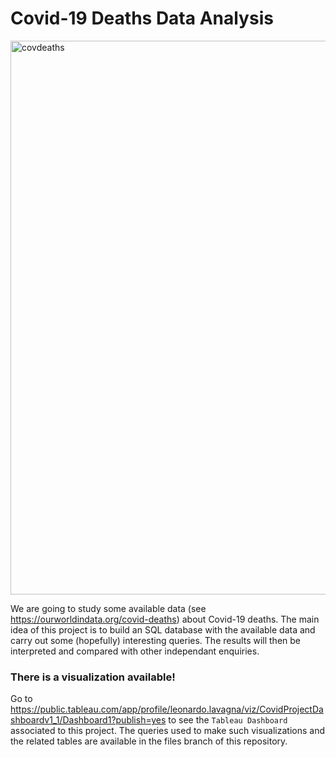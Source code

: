 # Covid-19 Deaths Data Analysis

<img width="886" alt="covdeaths" src="https://user-images.githubusercontent.com/91341004/159719268-7ddad453-52cd-4547-ae9c-d84d870dfae3.png">


We are going to study some available data (see https://ourworldindata.org/covid-deaths) about Covid-19 deaths. The main idea of this project is to build an SQL database with the available data and carry out some (hopefully) interesting queries. The results will then be interpreted and compared with other independant enquiries.

### There is a visualization available!
Go to https://public.tableau.com/app/profile/leonardo.lavagna/viz/CovidProjectDashboardv1_1/Dashboard1?publish=yes to see the `Tableau Dashboard` associated to this project. The queries used to make such visualizations and the related tables are available in the files branch of this repository.


